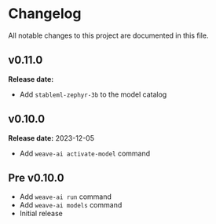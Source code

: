 # Changelog

All notable changes to this project are documented in this file.

## v0.11.0

**Release date:** <TBD>

- Add `stableml-zephyr-3b` to the model catalog

## v0.10.0

**Release date:** 2023-12-05

- Add `weave-ai activate-model` command

## Pre v0.10.0

- Add `weave-ai run` command
- Add `weave-ai models` command
- Initial release
